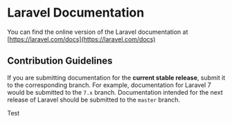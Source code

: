# Laravel Documentation

You can find the online version of the Laravel documentation at [https://laravel.com/docs](https://laravel.com/docs)

## Contribution Guidelines

If you are submitting documentation for the **current stable release**, submit it to the corresponding branch. For example, documentation for Laravel 7 would be submitted to the `7.x` branch. Documentation intended for the next release of Laravel should be submitted to the `master` branch.

Test
